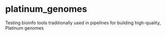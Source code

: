 # platinum_genomes
Testing bioinfo tools traditionally used in pipelines for building high-quality, Platinum genomes
